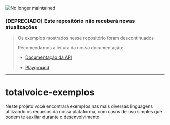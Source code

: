 ![No longer maintained](https://img.shields.io/badge/Maintenance-OFF-red.svg)

### [DEPRECIADO] Este repositório não receberá novas atualizações
 
> Os exemplos mostrados nesse repositório foram descontinuados
>
> Recomendamos a leitura da nossa documentação:
>
> - [Documentação da API](https://totalvoice.github.io/totalvoice-docs/#introducao)
> 
> - [Playground](https://voice-app.zenvia.com/doc/)

---

# totalvoice-exemplos
Neste projeto você encontrará exemplos nas mais diversas linguagens utilizando os recursos da nossa plataforma, com casos de uso simples que podem te auxiliar durante o desenvolvimento.
